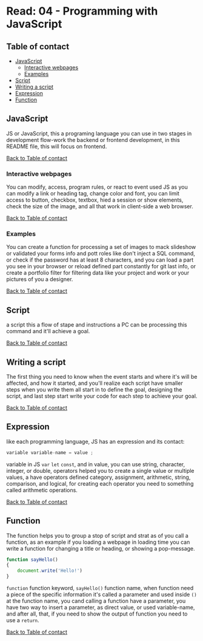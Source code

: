 # Read: 04 - Programming with JavaScript

## Table of contact

- [JavaScript](#javascript)
    -   [Interactive webpages](#interactive-webpages)
    -   [Examples](A#examples)
-   [Script](#script)
-   [Writing a script](#writing-a-script)
-   [Expression](#expression)
-   [Function](#function)

## JavaScript

JS or JavaScript, this a programing language you can use in two stages in development flow-work the backend or frontend development, in this README file, this will focus on frontend.

[Back to Table of contact](#table-of-contact)

### Interactive webpages

You can modify, access, program rules, or react to event used JS as you can modify a link or heading tag, change color and font, you can limit access to button, checkbox, textbox, hied a session or show elements, check the size of the image, and all that work in client-side a web browser.

[Back to Table of contact](#table-of-contact)

### Examples
You can create a function for processing a set of images to mack slideshow or validated your forms info and pott roles like don't inject a SQL command, or check if the password has at least 8 characters, and you can load a part you see in your browser or reload defined part constantly for git last info, or create a portfolio filter for filtering data like your project and work or your pictures of you a designer.

[Back to Table of contact](#table-of-contact)

## Script
a script this a flow of stape and instructions a PC can be processing this command and it'll achieve a goal.

[Back to Table of contact](#table-of-contact)

## Writing a script
The first thing you need to know when the event starts and where it's will be affected, and how it started, and you'll realize each script have smaller steps when you write them all start in to define the goal, designing the script, and last step start write your code for each step to achieve your goal.

[Back to Table of contact](#table-of-contact)

## Expression
like each programming language, JS has an expression and its contact:

```javascript
variable variable-name = value ;
```

variable in JS `var` `let` `const`, and in value, you can use string, character, integer, or double, operators helped you to create a single value or multiple values, a have operators defined category, assignment, arithmetic, string, comparison, and logical, for creating each operator you need to something called arithmetic operations.

[Back to Table of contact](#table-of-contact)

## Function
The function helps you to group a stop of script and strat as of you call a function, as an example if you loading a webpage in loading time you can write a function for changing a title or heading, or showing a pop-message.

```javascript
function sayHello()
{
	document.write('Hello!')
}
```

`function` function keyword, `sayHello()` function name, when function need a piece of the specific information it's called a parameter and used inside `()` at the function name, you cand calling a function have a parameter, you have two way to insert a parameter, as direct value, or used variable-name, and after all, that, if you need to show the output of function you need to use a `return`.

[Back to Table of contact](#table-of-contact)